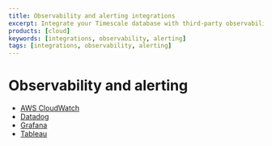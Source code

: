 ```yaml
---
title: Observability and alerting integrations
excerpt: Integrate your Timescale database with third-party observability and alerting solutions
products: [cloud]
keywords: [integrations, observability, alerting]
tags: [integrations, observability, alerting]
---
```




# Observability and alerting

*   [AWS CloudWatch][cloudwatch]
*   [Datadog][datadog]
*   [Grafana][grafana]
*   [Tableau][tableau]

[grafana]: /use-timescale/:currentVersion:/integrations/observability-alerting/grafana/
[tableau]: /use-timescale/:currentVersion:/integrations/observability-alerting/tableau/
[cloudwatch]: /use-timescale/:currentVersion:/integrations/observability-alerting/aws-cloudwatch/
[datadog]: /use-timescale/:currentVersion:/integrations/observability-alerting/datadog/
